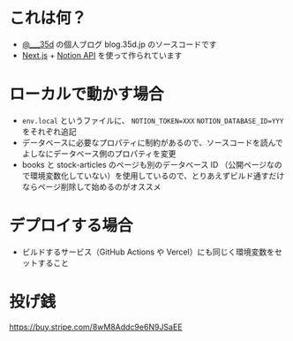 # これは何？
 - [@___35d](https://twitter.com/___35d) の個人ブログ blog.35d.jp のソースコードです
 - [Next.js](https://nextjs.org/) + [Notion API](https://developers.notion.com/) を使って作られています

# ローカルで動かす場合
- `env.local` というファイルに、 `NOTION_TOKEN=XXX` `NOTION_DATABASE_ID=YYY` をそれぞれ追記
- データベースに必要なプロパティに制約があるので、ソースコードを読んでよしなにデータベース側のプロパティを変更
- books と stock-articles のページも別のデータベース ID （公開ページなので環境変数化していない）を使用しているので、とりあえずビルド通すだけならページ削除して始めるのがオススメ

# デプロイする場合
- ビルドするサービス（GitHub Actions や Vercel）にも同じく環境変数をセットすること

# 投げ銭
https://buy.stripe.com/8wM8Addc9e6N9JSaEE